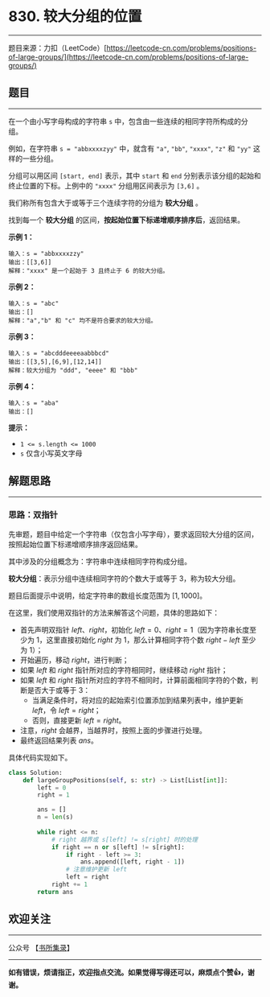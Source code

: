 # 830. 较大分组的位置

---

题目来源：力扣（LeetCode）[https://leetcode-cn.com/problems/positions-of-large-groups/](https://leetcode-cn.com/problems/positions-of-large-groups/)

## 题目

---

在一个由小写字母构成的字符串 `s` 中，包含由一些连续的相同字符所构成的分组。

例如，在字符串 `s = "abbxxxxzyy"` 中，就含有 `"a"`, `"bb"`, `"xxxx"`, `"z"` 和 `"yy"` 这样的一些分组。

分组可以用区间 `[start, end]` 表示，其中 `start` 和 `end` 分别表示该分组的起始和终止位置的下标。上例中的 `"xxxx"` 分组用区间表示为 `[3,6]` 。

我们称所有包含大于或等于三个连续字符的分组为 **较大分组** 。

找到每一个 **较大分组** 的区间，**按起始位置下标递增顺序排序后**，返回结果。

 

**示例 1：**

```
输入：s = "abbxxxxzzy"
输出：[[3,6]]
解释："xxxx" 是一个起始于 3 且终止于 6 的较大分组。
```

**示例 2：**

```
输入：s = "abc"
输出：[]
解释："a","b" 和 "c" 均不是符合要求的较大分组。
```

**示例 3：**

```
输入：s = "abcdddeeeeaabbbcd"
输出：[[3,5],[6,9],[12,14]]
解释：较大分组为 "ddd", "eeee" 和 "bbb"
```

**示例 4：**

```
输入：s = "aba"
输出：[]
```

**提示：**

- `1 <= s.length <= 1000`
- `s` 仅含小写英文字母

## 解题思路

---

### 思路：双指针

先审题，题目中给定一个字符串（仅包含小写字母），要求返回较大分组的区间，按照起始位置下标递增顺序排序返回结果。

其中涉及的分组概念为：字符串中连续相同字符构成分组。

**较大分组**：表示分组中连续相同字符的个数大于或等于 3，称为较大分组。

题目后面提示中说明，给定字符串的数组长度范围为 $[1, 1000]$。

在这里，我们使用双指针的方法来解答这个问题，具体的思路如下：

- 首先声明双指针 $left、right$，初始化 $left = 0、right = 1$（因为字符串长度至少为 $1$，这里直接初始化 $right$ 为 $1$，那么计算相同字符个数 $right - left$ 至少为 $1$）；
- 开始遍历，移动 $right$，进行判断；
- 如果 $left$ 和 $right$ 指针所对应的字符相同时，继续移动 $right$ 指针；
- 如果 $left$ 和 $right$ 指针所对应的字符不相同时，计算前面相同字符的个数，判断是否大于或等于 $3$：
  - 当满足条件时，将对应的起始索引位置添加到结果列表中，维护更新 $left$，令 $left=right$；
  - 否则，直接更新 $left=right$。
- 注意，$right$ 会越界，当越界时，按照上面的步骤进行处理。
- 最终返回结果列表 $ans$。

具体代码实现如下。

```python
class Solution:
    def largeGroupPositions(self, s: str) -> List[List[int]]:
        left = 0
        right = 1

        ans = []
        n = len(s)
        
        while right <= n:
            # right 越界或 s[left] != s[right] 时的处理
            if right == n or s[left] != s[right]:
                if right - left >= 3:
                    ans.append([left, right - 1])
                # 注意维护更新 left
                left = right
            right += 1
        return ans
```

## 欢迎关注

---

公众号 【[书所集录](https://i.loli.net/2020/07/09/sNEGeV8g6fmW5Ub.jpg)】

---

**如有错误，烦请指正，欢迎指点交流。如果觉得写得还可以，麻烦点个赞👍，谢谢。**

